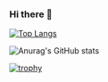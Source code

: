 ### Hi there 👋

[![Top Langs](https://github-readme-stats.vercel.app/api/top-langs/?username=t-inou&theme=tokyonight)](https://github.com/anuraghazra/github-readme-stats)

![Anurag's GitHub stats](https://github-readme-stats.vercel.app/api?username=t-inou&show_icons=true&theme=react)

[![trophy](https://github-profile-trophy.vercel.app/?username=t-inou&theme=onedark)](https://github.com/ryo-ma/github-profile-trophy)


<!--
**t-inou/t-inou** is a ✨ _special_ ✨ repository because its `README.md` (this file) appears on your GitHub profile.

Here are some ideas to get you started:

- 🔭 I’m currently working on ...
- 🌱 I’m currently learning ...
- 👯 I’m looking to collaborate on ...
- 🤔 I’m looking for help with ...
- 💬 Ask me about ...
- 📫 How to reach me: ...
- 😄 Pronouns: ...
- ⚡ Fun fact: ...
-->
